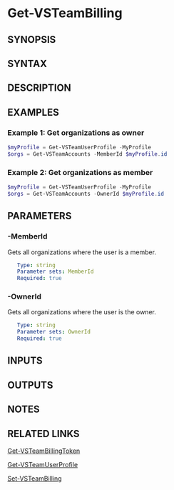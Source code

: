 <!-- #include "./common/header.md" -->

# Get-VSTeamBilling

## SYNOPSIS

<!-- #include "./synopsis/Get-VSTeamAccounts.md" -->

## SYNTAX

## DESCRIPTION

<!-- #include "./synopsis/Get-VSTeamAccounts.md" -->

## EXAMPLES

### Example 1: Get organizations as owner

```powershell
$myProfile = Get-VSTeamUserProfile -MyProfile
$orgs = Get-VSTeamAccounts -MemberId $myProfile.id
```

### Example 2: Get organizations as member

```powershell
$myProfile = Get-VSTeamUserProfile -MyProfile
$orgs = Get-VSTeamAccounts -OwnerId $myProfile.id
```

## PARAMETERS

### -MemberId

Gets all organizations where the user is a member.

```yaml
   Type: string
   Parameter sets: MemberId
   Required: true
```

### -OwnerId

Gets all organizations where the user is the owner.

```yaml
   Type: string
   Parameter sets: OwnerId
   Required: true
```

## INPUTS

## OUTPUTS

## NOTES

<!-- #include "./common/prerequisites.md" -->

## RELATED LINKS

<!-- #include "./common/related.md" -->

[Get-VSTeamBillingToken](Get-VSTeamBillingToken.md)

[Get-VSTeamUserProfile](Get-VSTeamUserProfile.md)

[Set-VSTeamBilling](Set-VSTeamBilling.md)